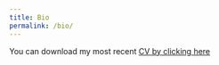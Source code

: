 ```yaml
---
title: Bio
permalink: /bio/
---
```


You can download my most recent [CV by clicking here](/assets/files/Viktor_Sanca_cv.pdf)
